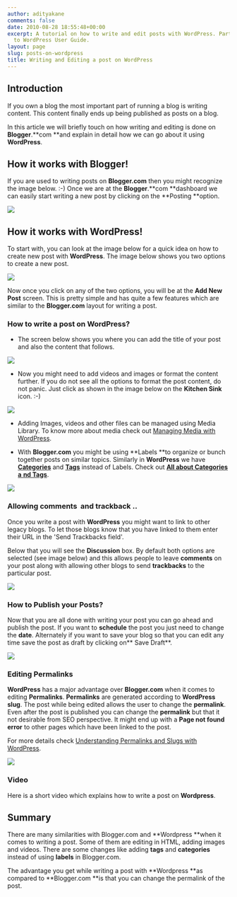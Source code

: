 ```yaml
---
author: adityakane
comments: false
date: 2010-08-28 18:55:48+00:00
excerpt: A tutorial on how to write and edit posts with WordPress. Part of the Blogger
  to WordPress User Guide.
layout: page
slug: posts-on-wordpress
title: Writing and Editing a post on WordPress
---
```


## Introduction


If you own a blog the most important part of running a blog is writing content. This content finally ends up being published as posts on a blog.

In this article we will briefly touch on how writing and editing is done on **Blogger**.**com **and explain in detail how we can go about it using **WordPress**.


## How it works with Blogger!


If you are used to writing posts on **Blogger.com** then you might recognize the image below. :-) Once we are at the **Blogger**.**com **dashboard we can easily start writing a new post by clicking on the **Posting **option.

[![](https://rtcamp.com/wp-content/uploads/2010/08/blogger-post-blogger-to-wordpress.png)](http://bloggertowp.org/?attachment_id=1316)


## How it works with WordPress!


To start with, you can look at the image below for a quick idea on how to create new post with **WordPress**. The image below shows you two options to create a new post.

[![](https://rtcamp.com/wp-content/uploads/2010/08/wordpress-post-blogger-to-wordpress.png)](http://bloggertowp.org/?attachment_id=1330)

Now once you click on any of the two options, you will be at the **Add New Post** screen. This is pretty simple and has quite a few features which are similar to the **Blogger.com** layout for writing a post.


### **How to write a post on WordPress?**





	
  * The screen below shows you where you can add the title of your post and also the content that follows.


**[![](https://rtcamp.com/wp-content/uploads/2010/08/write-new-post-blogger-to-wordpress.png)](http://bloggertowp.org/?attachment_id=1349)**





	
  * Now you might need to add videos and images or format the content further. If you do not see all the options to format the post content, do not panic. Just click as shown in the image below on the **Kitchen Sink** icon. :-)


[![](https://rtcamp.com/wp-content/uploads/2010/08/upload-media-blogger-to-wordpress.png)](http://bloggertowp.org/?attachment_id=1351)



	
  * Adding Images, videos and other files can be managed using Media Library. To know more about media check out [Managing Media with WordPress](http://bloggertowp.org/managing-media-files-with-wordpress/).



	
  * With **Blogger.com** you might be using **Labels **to organize or bunch together posts on similar topics. Similarly in **WordPress** we have [**Categories**](http://codex.wordpress.org/Glossary#Category) and [**Tags**](http://codex.wordpress.org/Glossary#Tag) instead of Labels. Check out [**All about Categories a** **nd Tags**](http://bloggertowp.org/all-about-categories-and-tags/).


[![](https://rtcamp.com/wp-content/uploads/2010/08/tags-categories-blogger-to-wordpress.png)](http://bloggertowp.org/?attachment_id=1353)


### Allowing comments  and trackback ..


Once you write a post with **WordPress** you might want to link to other legacy blogs. To let those blogs know that you have linked to them enter their URL in the 'Send Trackbacks field'.

Below that you will see the **Discussion** box. By default both options are selected (see image below) and this allows people to leave **comments** on your post along with allowing other blogs to send **trackbacks** to the particular post.

[![](https://rtcamp.com/wp-content/uploads/2010/08/trackbacks-discussion-blogger-to-wp.png)](http://bloggertowp.org/?attachment_id=1519)


### How to Publish your Posts?


Now that you are all done with writing your post you can go ahead and publish the post. If you want to **schedule** the post you just need to change the **date**. Alternately if you want to save your blog so that you can edit any time save the post as draft by clicking on** Save Draft**.

[![](https://rtcamp.com/wp-content/uploads/2010/08/publish-post-blogger-to-wp.png)](http://bloggertowp.org/?attachment_id=1523)


### Editing Permalinks


**WordPress** has a major advantage over **Blogger.com** when it comes to editing **Permalinks**. **Permalinks** are generated according to **WordPress slug**. The post while being edited allows the user to change the **permalink**. Even after the post is published you can change the **permalink** but that it not desirable from SEO perspective. It might end up with a **Page not found error** to other pages which have been linked to the post.

For more details check [Understanding Permalinks and Slugs with WordPress](http://bloggertowp.org/understanding-permalinks-and-slugs-in-wordpress/).

[![](https://rtcamp.com/wp-content/uploads/2010/08/permalink-post-blogger-to-wp.png)](http://bloggertowp.org/?attachment_id=1532)


### Video


Here is a short video which explains how to write a post on **Wordpress**.


## Summary


There are many similarities with Blogger.com and **Wordpress **when it comes to writing a post. Some of them are editing in HTML, adding images and videos. There are some changes like adding **tags** and **categories** instead of using **labels** in Blogger.com.

The advantage you get while writing a post with **Wordpress **as compared to **Blogger.com **is that you can change the permalink of the post.
